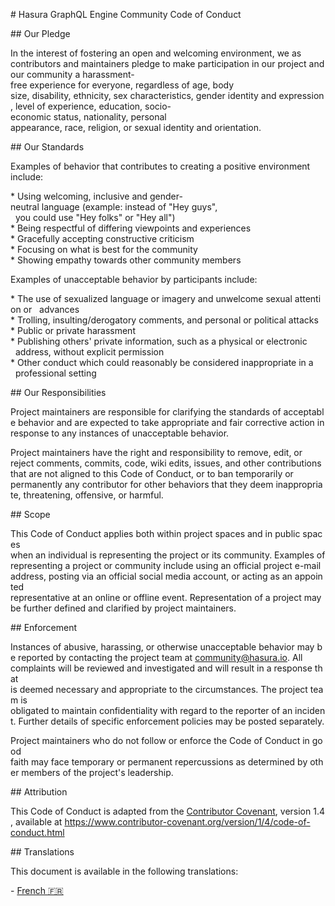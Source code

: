 # Hasura GraphQL Engine Community Code of Conduct 
  
 ## Our Pledge 
  
 In the interest of fostering an open and welcoming environment, we as 
 contributors and maintainers pledge to make participation in our project and 
 our community a harassment-free experience for everyone, regardless of age, body 
 size, disability, ethnicity, sex characteristics, gender identity and expression, 
 level of experience, education, socio-economic status, nationality, personal 
 appearance, race, religion, or sexual identity and orientation. 
  
 ## Our Standards 
  
 Examples of behavior that contributes to creating a positive environment 
 include: 
  
 * Using welcoming, inclusive and gender-neutral language (example: instead of "Hey guys",  
   you could use "Hey folks" or "Hey all") 
 * Being respectful of differing viewpoints and experiences 
 * Gracefully accepting constructive criticism 
 * Focusing on what is best for the community 
 * Showing empathy towards other community members 
  
 Examples of unacceptable behavior by participants include: 
  
 * The use of sexualized language or imagery and unwelcome sexual attention or 
   advances 
 * Trolling, insulting/derogatory comments, and personal or political attacks 
 * Public or private harassment 
 * Publishing others' private information, such as a physical or electronic 
   address, without explicit permission 
 * Other conduct which could reasonably be considered inappropriate in a 
   professional setting 
  
 ## Our Responsibilities 
  
 Project maintainers are responsible for clarifying the standards of acceptable 
 behavior and are expected to take appropriate and fair corrective action in 
 response to any instances of unacceptable behavior. 
  
 Project maintainers have the right and responsibility to remove, edit, or 
 reject comments, commits, code, wiki edits, issues, and other contributions 
 that are not aligned to this Code of Conduct, or to ban temporarily or 
 permanently any contributor for other behaviors that they deem inappropriate, 
 threatening, offensive, or harmful. 
  
 ## Scope 
  
 This Code of Conduct applies both within project spaces and in public spaces 
 when an individual is representing the project or its community. Examples of 
 representing a project or community include using an official project e-mail 
 address, posting via an official social media account, or acting as an appointed 
 representative at an online or offline event. Representation of a project may be 
 further defined and clarified by project maintainers. 
  
 ## Enforcement 
  
 Instances of abusive, harassing, or otherwise unacceptable behavior may be 
 reported by contacting the project team at community@hasura.io. All 
 complaints will be reviewed and investigated and will result in a response that 
 is deemed necessary and appropriate to the circumstances. The project team is 
 obligated to maintain confidentiality with regard to the reporter of an incident. 
 Further details of specific enforcement policies may be posted separately. 
  
 Project maintainers who do not follow or enforce the Code of Conduct in good 
 faith may face temporary or permanent repercussions as determined by other 
 members of the project's leadership. 
  
 ## Attribution 
  
 This Code of Conduct is adapted from the [Contributor Covenant][homepage], version 1.4, 
 available at https://www.contributor-covenant.org/version/1/4/code-of-conduct.html 
  
 [homepage]: https://www.contributor-covenant.org 
  
 ## Translations 
  
 This document is available in the following translations: 
  
 - [French :fr:](translations/code-of-conduct.french.md)
